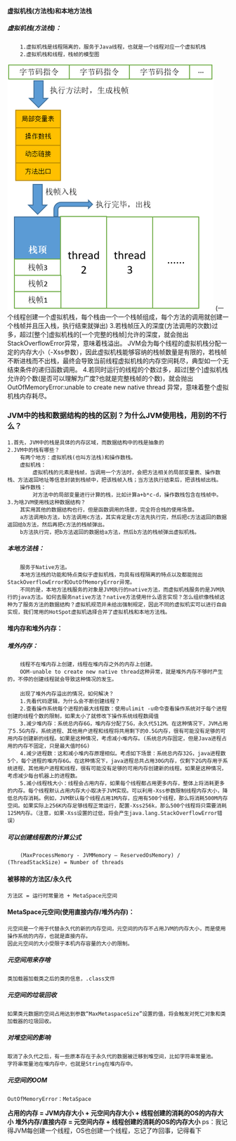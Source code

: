 #### 虚拟机栈(方法栈)和本地方法栈
##### 虚拟机栈(方法栈)：
        1.虚拟机栈是线程隔离的，服务于Java线程，也就是一个线程对应一个虚拟机栈
        2.虚拟机栈和线程，栈帧的模型图
![虚拟机栈-线程-栈帧](https://raw.githubusercontent.com/null23/picture/master/JVM/%E8%99%9A%E6%8B%9F%E6%9C%BA%E6%A0%88%E5%92%8C%E6%A0%88%E5%B8%A7.png)
        (一个线程创建一个虚拟机栈，每个栈由一个一个栈帧组成，每个方法的调用就创建一个栈帧并且压入栈，执行结束就弹出)
        3.若栈帧压入的深度(方法调用的次数)过多，超过[整个]虚拟机栈的[一个完整的栈帧]允许的深度，就会抛出StackOverflowError异常，意味着栈溢出。
        JVM会为每个线程的虚拟机栈分配一定的内存大小（-Xss参数），因此虚拟机栈能够容纳的栈帧数量是有限的，若栈帧不断进栈而不出栈，最终会导致当前线程虚拟机栈的内存空间耗尽，典型如一个无结束条件的递归函数调用。
        4.若同时运行的线程的个数过多，超过[整个]虚拟机栈允许的个数(是否可以理解为广度?也就是完整栈帧的个数)，就会抛出OutOfMemoryError:unable to create new native thread 异常，意味着整个虚拟机栈内存耗尽。

### JVM中的栈和数据结构的栈的区别？为什么JVM使用栈，用别的不行么？
    1.首先，JVM中的栈是具体的内存区域，而数据结构中的栈是抽象的
    2.JVM中的栈有哪些？
        有两个地方：虚拟机栈(也叫方法栈)和操作数栈。
        虚拟机栈：
            虚拟机栈的元素是栈帧，当调用一个方法时，会把方法相关的局部变量表、操作数栈、方法返回地址等信息封装到栈帧中，把该栈帧入栈；当方法执行结束后，把该栈帧出栈。
        操作数栈：
            对方法中的局部变量进行计算的栈，比如计算a+b*c-d，操作数栈包含在栈帧中。
    3.为啥JVM使用栈这种数据结构？
        其实用其他的数据结构也行，但是函数调用的场景，完全符合栈的使用场景。
        a方法调用b方法，b方法调用c方法，其实肯定是c方法先执行完，然后把c方法返回的数据返回给b方法，然后再把c方法的栈帧弹出。
        b方法执行完，把b方法返回的数据给a方法，然后b方法的栈帧弹出虚拟机栈。

##### 本地方法栈：
        服务于Native方法。
        本地方法栈的功能和特点类似于虚拟机栈，均具有线程隔离的特点以及都能抛出StackOverflowError和OutOfMemoryError异常。
        不同的是，本地方法栈服务的对象是JVM执行的native方法，而虚拟机栈服务的是JVM执行的java方法。如何去服务native方法？native方法使用什么语言实现？怎么组织像栈帧这种为了服务方法的数据结构？虚拟机规范并未给出强制规定，因此不同的虚拟机实可以进行自由实现，我们常用的HotSpot虚拟机选择合并了虚拟机栈和本地方法栈。


#### 堆内存和堆外内存：
##### 堆外内存：
        线程不在堆内存上创建，线程在堆内存之外的内存上创建。
        OOM-unable to create new native thread这种异常，就是堆外内存不够时产生的，不停的创建线程就会导致这种情况的发生。

        出现了堆外内存溢出的情况，如何解决？
        1.先看代码逻辑，为什么会不断创建线程？
        2.查看操作系统每个进程的最大线程数：使用ulimit -u命令查看操作系统对于每个进程创建的线程个数的限制，如果太小了就修改下操作系统线程数阈值
        3.减少堆内存：系统总内存6G，堆内存分配了5G，永久代512M。在这种情况下，JVM占用了5.5G内存，系统进程、其他用户进程和线程将共用剩下的0.5G内存，很有可能没有足够的可用内存创建新的线程。如果是这种情况，考虑减小堆内存。(系统总内存固定，但是Java进程占用的内存不固定，只是最大值时6G)
        4.减少进程数：这和减小堆内存原理相似。考虑如下场景：系统总内存32G，java进程数5个，每个进程的堆内存6G。在这种情况下，java进程总共占用30G内存，仅剩下2G内存用于系统进程、其他用户进程和线程，很有可能没有足够的可用内存创建新的线程。如果是这种情况，考虑减少每台机器上的进程数。
        5.减小线程栈大小：线程会占用内存，如果每个线程都占用更多内存，整体上将消耗更多的内存。每个线程默认占用内存大小取决于JVM实现。可以利用-Xss参数限制线程内存大小，降低总内存消耗。例如，JVM默认每个线程占用1M内存，应用有500个线程，那么将消耗500M内存空间。如果实际上256K内存足够线程正常运行，配置-Xss256k，那么500个线程将只需要消耗125M内存。（注意，如果-Xss设置的过低，将会产生java.lang.StackOverflowError错误）

##### 可以创建线程数的计算公式
        (MaxProcessMemory - JVMMemory – ReservedOsMemory) / (ThreadStackSize) = Number of threads 

#### 被移除的方法区/永久代
    方法区 = 运行时常量池 + MetaSpace元空间

#### MetaSpace元空间(使用直接内存/堆外内存)：
    元空间是一个用于代替永久代的新的内存空间，元空间的内存不占用JVM的内存大小，而是使用操作系统的内存，也就是直接内存。
    因此元空间的大小受限于本机内存容量的大小的限制。

##### 元空间用来存啥
    类加载器加载类之后的类的信息，.class文件

##### 元空间的垃圾回收
    如果类元数据的空间占用达到参数“MaxMetaspaceSize”设置的值，将会触发对死亡对象和类加载器的垃圾回收。 

##### 对堆空间的影响
    取消了永久代之后，有一些原本存在于永久代的数据被迁移到堆空间，比如字符串常量池。
    字符串常量池在堆内存中，也就是String在堆内存中。

##### 元空间的OOM
    OutOfMemoryError：MetaSpace


**占用的内存 = JVM内存大小 + 元空间内存大小 + 线程创建的消耗的OS的内存大小**
**堆外内存/直接内存 = 元空间内存 + 线程创建的消耗的OS的内存大小**
ps：我记得JVM每创建一个线程，OS也创建一个线程，忘记了咋回事，记得看下